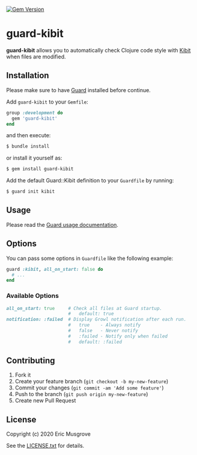 [![Gem Version](https://badge.fury.io/rb/guard-kibit.svg)](http://badge.fury.io/rb/guard-kibit)

# guard-kibit

**guard-kibit** allows you to automatically check Clojure code style with [Kibit](https://github.com/jonase/kibit) when files are modified.

## Installation

Please make sure to have [Guard](https://github.com/guard/guard) installed before continue.

Add `guard-kibit` to your `Gemfile`:

```ruby
group :development do
  gem 'guard-kibit'
end
```

and then execute:

```sh
$ bundle install
```

or install it yourself as:

```sh
$ gem install guard-kibit
```

Add the default Guard::Kibit definition to your `Guardfile` by running:

```sh
$ guard init kibit
```

## Usage

Please read the [Guard usage documentation](https://github.com/guard/guard#readme).

## Options

You can pass some options in `Guardfile` like the following example:

```ruby
guard :kibit, all_on_start: false do
  # ...
end
```


### Available Options

```ruby
all_on_start: true     # Check all files at Guard startup.
                       #   default: true
notification: :failed  # Display Growl notification after each run.
                       #   true    - Always notify
                       #   false   - Never notify
                       #   :failed - Notify only when failed
                       #   default: :failed
```

## Contributing

1. Fork it
2. Create your feature branch (`git checkout -b my-new-feature`)
3. Commit your changes (`git commit -am 'Add some feature'`)
4. Push to the branch (`git push origin my-new-feature`)
5. Create new Pull Request

## License

Copyright (c) 2020 Eric Musgrove

See the [LICENSE.txt](LICENSE.txt) for details.

